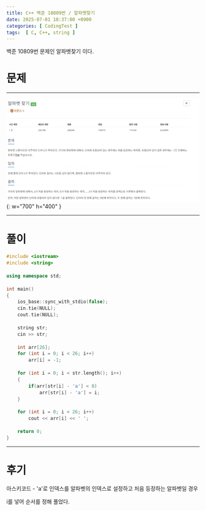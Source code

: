 ```yaml
---
title: C++ 백준 10809번 / 알파벳찾기
date: 2025-07-01 18:37:00 +0900
categories: [ CodingTest ]  
tags:  [ C, C++, string ]
---
```


백준 10809번 문제인 알파벳찾기 이다.

# 문제   
---------------------------------------

![Desktop View](/assets/img/알파벳찾기.png){: w="700" h="400" }

---------------------------------------

# 풀이

```c++
#include <iostream>
#include <string>

using namespace std;

int main()
{
    ios_base::sync_with_stdio(false);
    cin.tie(NULL);
    cout.tie(NULL);
    
    string str;
    cin >> str;
    
    int arr[26];
    for (int i = 0; i < 26; i++)
        arr[i] = -1;
    
    for (int i = 0; i < str.length(); i++)
    {
        if(arr[str[i] - 'a'] < 0)
            arr[str[i] - 'a'] = i;
    }
    
    for (int i = 0; i < 26; i++)
        cout << arr[i] << ' ';
    
    return 0;
}
```
---------------------------------------

# 후기

아스키코드 - 'a'로 인덱스를 알파벳의 인덱스로 설정하고 처음 등장하는 알파벳일 경우 

i를 넣어 순서를 정해 풀었다.
